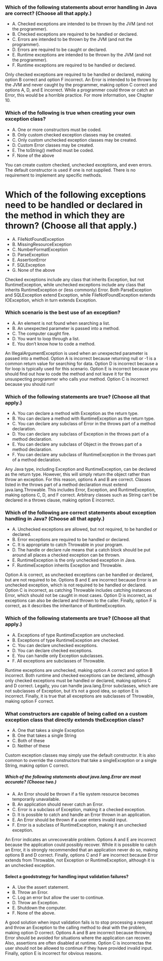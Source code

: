 ### Which of the following statements about error handling in Java are correct? (Choose all that apply.)
* A. Checked exceptions are intended to be thrown by the JVM (and not the programmer).
* B. Checked exceptions are required to be handled or declared.
* C. Errors are intended to be thrown by the JVM (and not the programmer).
* D. Errors are required to be caught or declared.
* E. Runtime exceptions are intended to be thrown by the JVM (and not the programmer).
* F. Runtime exceptions are required to be handled or declared.

Only checked exceptions are required to be handled or declared, making option B correct and option F incorrect.
An Error is intended to be thrown by the JVM and never caught by the programmer, making option C correct and options A, D, and E incorrect.
While a programmer could throw or catch an Error, this would be a horrible practice. For more information, see Chapter 10.

### Which of the following is true when creating your own exception class?
*  A. One or more constructors must be coded.
*  B. Only custom checked exception classes may be created.
*  C. Only custom unchecked exception classes may be created.
*  D. Custom Error classes may be created.
*  E. The toString() method must be coded.
*  F. None of the above

You can create custom checked, unchecked exceptions, and even errors.
The default constructor is used if one is not supplied. There is no requirement to implement any specific methods.

# Which of the following exceptions need to be handled or declared in the method in which they are thrown? (Choose all that apply.)
* A. FileNotFoundException
* B. MissingResourceException
* C. NumberFormatException
* D. ParseException
* E. AssertionError
* F. SQLException
* G. None of the above

Checked exceptions include any class that inherits Exception, but not RuntimeException, while unchecked exceptions include any class
that inherits RuntimeException or (less commonly) Error.
Both ParseException and SQLException extend Exception, while FileNotFoundException extends IOException, which in turn extends Exception.

### Which scenario is the best use of an exception?
*  A. An element is not found when searching a list.
*  B. An unexpected parameter is passed into a method.
*  C. The computer caught fire.
*  D. You want to loop through a list.
*  E. You don’t know how to code a method.

An IllegalArgumentException is used when an unexpected parameter is passed into a method.
Option A is incorrect because returning null or -1 is a common return value for searching for data.
Option D is incorrect because a for loop is typically used for this scenario.
Option E is incorrect because you should find out how to code the method and not leave
it for the unsuspecting programmer who calls your method. Option C is incorrect because you should run!

### Which of the following statements are true? (Choose all that apply.)
* A. You can declare a method with Exception as the return type.
* B. You can declare a method with RuntimeException as the return type.
* C. You can declare any subclass of Error in the throws part of a method declaration.
* D. You can declare any subclass of Exception in the throws part of a method declaration.
* E. You can declare any subclass of Object in the throws part of a method declaration.
* F. You can declare any subclass of RuntimeException in the throws part of a method declaration.

Any Java type, including Exception and RuntimeException, can be declared as the return type.
However, this will simply return the object rather than throw an exception.
For this reason, options A and B are correct.
Classes listed in the throws part of a method declaration must extend java.lang.Throwable.
This includes Error, Exception, and RuntimeException, making options C, D, and F correct.
Arbitrary classes such as String can’t be declared in a throws clause, making option E incorrect.

### Which of the following are correct statements about exception handling in Java? (Choose all that apply.)
* A. Unchecked exceptions are allowed, but not required, to be handled or declared.
* B. Error exceptions are required to be handled or declared.
* C. It is appropriate to catch Throwable in your program.
* D. The handle or declare rule means that a catch block should be put around all places a checked exception can be thrown.
* E. RuntimeException is the only unchecked exception in Java.
* F. RuntimeException inherits Exception and Throwable.

Option A is correct, as unchecked exceptions can be handled or declared, but are not required to be.
Options B and E are incorrect because Error is an unchecked exception, which is not required to be handled or declared.
Option C is incorrect, as catching Throwable includes catching instances of Error, which should not be caught in most cases.
Option D is incorrect, as exceptions can also be declared and thrown to the caller.
Finally, option F is correct, as it describes the inheritance of RuntimeException.

### Which of the following statements are true? (Choose all that apply.)
* A. Exceptions of type RuntimeException are unchecked.
* B. Exceptions of type RuntimeException are checked.
* C. You can declare unchecked exceptions.
* D. You can declare checked exceptions.
* E. You can handle only Exception subclasses.
* F. All exceptions are subclasses of Throwable.

Runtime exceptions are unchecked, making option A correct and option B incorrect.
Both runtime and checked exceptions can be declared, although only checked exceptions must be handled or declared, making options C and D correct.
Legally, you can handle java.lang.Error subclasses, which are not subclasses of Exception, but it’s not a good idea, so option E is incorrect.
Finally, it is true that all exceptions are subclasses of Throwable, making option F correct.

### What constructors are capable of being called on a custom exception class that directly extends theException class?
* A. One that takes a single Exception
* B. One that takes a single String
* C. Both of these
* D. Neither of these

Custom exception classes may simply use the default constructor.
It is also common to override the constructors that take a
singleException or a single String, making option C correct.

##### Which of the following statements about java.lang.Error are most accurate? (Choose two.)
* A. An Error should be thrown if a file system resource becomes temporarily unavailable.
* B. An application should never catch an Error.
* C. Error is a subclass of Exception, making it a checked exception.
* D. It is possible to catch and handle an Error thrown in an application.
* E. An Error should be thrown if a user enters invalid input.
* F. Error is a subclass of RuntimeException, making it an unchecked exception.

An Error indicates an unrecoverable problem.
Options A and E are incorrect because the application could possibly recover.
While it is possible to catch an Error,
it is strongly recommended that an application never do so,
making options B and D correct. Finally, options C and F
are incorrect because Error extends from Throwable,
not Exception or RuntimeException, although it is an unchecked exception.

#### Select a goodstrategy for handling input validation failures?
* A. Use the assert statement.
* B. Throw an Error.
* C. Log an error but allow the user to continue.
* D. Throw an Exception.
* E. Shutdown the computer.
* F. None of the above.

A good solution when input validation fails is to stop processing
a request and throw an Exception to the calling method to deal with the problem,
making option D correct.
Options A and B are incorrect because throwing Error should be avoided
for situations where the application can recover.
Also, assertions are often disabled at runtime.
Option C is incorrectas the user should not be allowed to
continue if they have provided invalid input.
Finally, option E is incorrect for obvious reasons.




